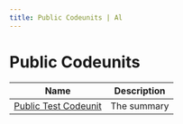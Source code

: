 ```yaml
---
title: Public Codeunits | Al
---
```

# Public Codeunits

| Name | Description |
| ----- | ------ |
| [Public Test Codeunit](codeunit-nab-public-test-codeunit/index.md) | The summary |

